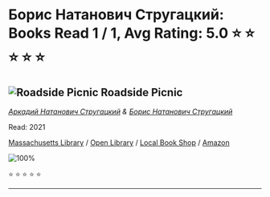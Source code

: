 # Борис Натанович Стругацкий:  Books Read 1 / 1, Avg Rating: 5.0 :star: :star: :star: :star: :star:

## ![Roadside Picnic](https://covers.openlibrary.org/b/id/6752719-M.jpg) Roadside Picnic
*[Аркадий Натанович Стругацкий](../authors/АркадийНатановичСтругацкий) & [Борис Натанович Стругацкий](../authors/БорисНатановичСтругацкий)*

Read: 2021

[Massachusetts Library](https://library.minlib.net/search/i=9781399617208) / [Open Library](https://openlibrary.org/isbn/9781399617208) / [Local Book Shop](https://bookshop.org/book/9781399617208) / [Amazon](https://amazon.com/dp/0575093137)

![100%](https://geps.dev/progress/100) 

:star: :star: :star: :star: :star:

---
